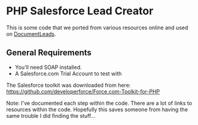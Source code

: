 # PHP Salesforce Lead Creator
This is some code that we ported from various resources online and used on [DocumentLeads](http://documentleads.com).

## General Requirements

* You'll need SOAP installed.
* A Salesforce.com Trial Account to test with

The Salesforce toolkit was downloaded from here: https://github.com/developerforce/Force.com-Toolkit-for-PHP

Note: I've documented each step within the code. There are a lot of links to resources within the code. Hopefully this saves someone from having the same trouble I did finding the stuff...